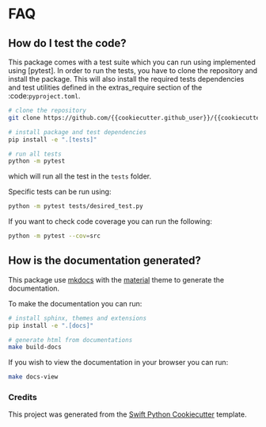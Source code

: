 
# FAQ


## How do I test the code?

This package comes with a test suite which you can run using implemented using [pytest].
In order to run the tests, you have to clone the repository and install the package.
This will also install the required tests dependencies
and test utilities defined in the extras_require section of the :code:`pyproject.toml`.

```bash
# clone the repository
git clone https://github.com/{{cookiecutter.github_user}}/{{cookiecutter.project_name}}

# install package and test dependencies
pip install -e ".[tests]"

# run all tests
python -m pytest
```

which will run all the test in the `tests` folder.

Specific tests can be run using:

```bash
python -m pytest tests/desired_test.py
```

If you want to check code coverage you can run the following:

```bash
python -m pytest --cov=src
```

## How is the documentation generated?

This package use [mkdocs] with the [material] theme to generate the documentation.

To make the documentation you can run:


```bash
# install sphinx, themes and extensions
pip install -e ".[docs]"

# generate html from documentations
make build-docs
```

If you wish to view the documentation in your browser you can run:

```bash
make docs-view
```

### Credits

This project was generated from the [Swift Python Cookiecutter] template.

[swift python cookiecutter]: https://github.com/kennethenevoldsen/swift-python-cookiecutter
[file an issue]: https://github.com/{{cookiecutter.github_user}}/{{cookiecutter.project_name}}/issues
[mkdocs]: https://www.mkdocs.org/getting-started/
[material]: https://squidfunk.github.io/mkdocs-material/
